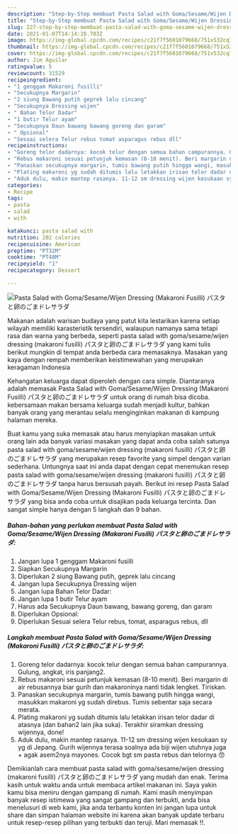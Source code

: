```yaml
---
description: "Step-by-Step membuat Pasta Salad with Goma/Sesame/Wijen Dressing (Makaroni Fusilli) パスタと卵のごまドレサラダ Cepat"
title: "Step-by-Step membuat Pasta Salad with Goma/Sesame/Wijen Dressing (Makaroni Fusilli) パスタと卵のごまドレサラダ Cepat"
slug: 227-step-by-step-membuat-pasta-salad-with-goma-sesame-wijen-dressing-makaroni-fusilli-cepat
date: 2021-01-07T14:14:20.703Z
image: https://img-global.cpcdn.com/recipes/c21f7f5601079668/751x532cq70/pasta-salad-with-gomasesamewijen-dressing-makaroni-fusilli-パスタと卵のごまドレサラダ-foto-resep-utama.jpg
thumbnail: https://img-global.cpcdn.com/recipes/c21f7f5601079668/751x532cq70/pasta-salad-with-gomasesamewijen-dressing-makaroni-fusilli-パスタと卵のごまドレサラダ-foto-resep-utama.jpg
cover: https://img-global.cpcdn.com/recipes/c21f7f5601079668/751x532cq70/pasta-salad-with-gomasesamewijen-dressing-makaroni-fusilli-パスタと卵のごまドレサラダ-foto-resep-utama.jpg
author: Jim Aguilar
ratingvalue: 5
reviewcount: 31529
recipeingredient:
- "1 genggam Makaroni fusilli"
- "Secukupnya Margarin"
- "2 siung Bawang putih geprek lalu cincang"
- "Secukupnya Dressing wijen"
- " Bahan Telor Dadar"
- "1 butir Telur ayam"
- "Secukupnya Daun bawang bawang goreng dan garam"
- " Opsional"
- "Sesuai selera Telur rebus tomat asparagus rebus dll"
recipeinstructions:
- "Goreng telor dadarnya: kocok telur dengan semua bahan campurannya. Gulung, angkat, iris panjang2."
- "Rebus makaroni sesuai petunjuk kemasan (8-10 menit). Beri margarin di air rebusannya biar gurih dan makaroninya nanti tidak lengket. Tiriskan."
- "Panaskan secukupnya margarin, tumis bawang putih hingga wangi, masukkan makaroni yg sudah direbus. Tumis sebentar saja secara merata."
- "Plating makaroni yg sudah ditumis lalu letakkan irisan telor dadar di atasnya (dan bahan2 lain jika suka). Terakhir siramkan dressing wijennya, done!"
- "Aduk dulu, makin mantep rasanya. 11-12 sm dressing wijen kesukaan sy yg di Jepang. Gurih wijennya terasa soalnya ada biji wijen utuhnya juga + agak asem2nya mayones. Cocok bgt sm pasta rebus dan telornya 😙"
categories:
- Recipe
tags:
- pasta
- salad
- with

katakunci: pasta salad with 
nutrition: 202 calories
recipecuisine: American
preptime: "PT32M"
cooktime: "PT48M"
recipeyield: "1"
recipecategory: Dessert

---
```



![Pasta Salad with Goma/Sesame/Wijen Dressing (Makaroni Fusilli) パスタと卵のごまドレサラダ](https://img-global.cpcdn.com/recipes/c21f7f5601079668/751x532cq70/pasta-salad-with-gomasesamewijen-dressing-makaroni-fusilli-パスタと卵のごまドレサラダ-foto-resep-utama.jpg)

Makanan adalah warisan budaya yang patut kita lestarikan karena setiap wilayah memiliki karasteristik tersendiri, walaupun namanya sama tetapi rasa dan warna yang berbeda, seperti pasta salad with goma/sesame/wijen dressing (makaroni fusilli) パスタと卵のごまドレサラダ yang kami tulis berikut mungkin di tempat anda berbeda cara memasaknya. Masakan yang kaya dengan rempah memberikan keistimewahan yang merupakan keragaman Indonesia

Kehangatan keluarga dapat diperoleh dengan cara simple. Diantaranya adalah memasak Pasta Salad with Goma/Sesame/Wijen Dressing (Makaroni Fusilli) パスタと卵のごまドレサラダ untuk orang di rumah bisa dicoba. kebersamaan makan bersama keluarga sudah menjadi kultur, bahkan banyak orang yang merantau selalu menginginkan makanan di kampung halaman mereka.



Buat kamu yang suka memasak atau harus menyiapkan masakan untuk orang lain ada banyak variasi masakan yang dapat anda coba salah satunya pasta salad with goma/sesame/wijen dressing (makaroni fusilli) パスタと卵のごまドレサラダ yang merupakan resep favorite yang simpel dengan varian sederhana. Untungnya saat ini anda dapat dengan cepat menemukan resep pasta salad with goma/sesame/wijen dressing (makaroni fusilli) パスタと卵のごまドレサラダ tanpa harus bersusah payah.
Berikut ini resep Pasta Salad with Goma/Sesame/Wijen Dressing (Makaroni Fusilli) パスタと卵のごまドレサラダ yang bisa anda coba untuk disajikan pada keluarga tercinta. Dan sangat simple hanya dengan 5 langkah dan 9 bahan.


<!--inarticleads1-->

##### Bahan-bahan yang perlukan membuat Pasta Salad with Goma/Sesame/Wijen Dressing (Makaroni Fusilli) パスタと卵のごまドレサラダ:

1. Jangan lupa 1 genggam Makaroni fusilli
1. Siapkan Secukupnya Margarin
1. Diperlukan 2 siung Bawang putih, geprek lalu cincang
1. Jangan lupa Secukupnya Dressing wijen
1. Jangan lupa  Bahan Telor Dadar:
1. Jangan lupa 1 butir Telur ayam
1. Harus ada Secukupnya Daun bawang, bawang goreng, dan garam
1. Diperlukan  Opsional:
1. Diperlukan Sesuai selera Telur rebus, tomat, asparagus rebus, dll




<!--inarticleads2-->

##### Langkah membuat  Pasta Salad with Goma/Sesame/Wijen Dressing (Makaroni Fusilli) パスタと卵のごまドレサラダ:

1. Goreng telor dadarnya: kocok telur dengan semua bahan campurannya. Gulung, angkat, iris panjang2.
1. Rebus makaroni sesuai petunjuk kemasan (8-10 menit). Beri margarin di air rebusannya biar gurih dan makaroninya nanti tidak lengket. Tiriskan.
1. Panaskan secukupnya margarin, tumis bawang putih hingga wangi, masukkan makaroni yg sudah direbus. Tumis sebentar saja secara merata.
1. Plating makaroni yg sudah ditumis lalu letakkan irisan telor dadar di atasnya (dan bahan2 lain jika suka). Terakhir siramkan dressing wijennya, done!
1. Aduk dulu, makin mantep rasanya. 11-12 sm dressing wijen kesukaan sy yg di Jepang. Gurih wijennya terasa soalnya ada biji wijen utuhnya juga + agak asem2nya mayones. Cocok bgt sm pasta rebus dan telornya 😙




Demikianlah cara membuat pasta salad with goma/sesame/wijen dressing (makaroni fusilli) パスタと卵のごまドレサラダ yang mudah dan enak. Terima kasih untuk waktu anda untuk membaca artikel makanan ini. Saya yakin kamu bisa meniru dengan gampang di rumah. Kami masih menyimpan banyak resep istimewa yang sangat gampang dan terbukti, anda bisa menelusuri di web kami, jika anda terbantu konten ini jangan lupa untuk share dan simpan halaman website ini karena akan banyak update terbaru untuk resep-resep pilihan yang terbukti dan teruji. Mari memasak !!. 
